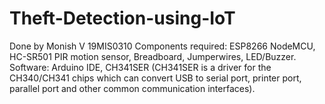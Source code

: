 # Theft-Detection-using-IoT
Done by Monish V 19MIS0310
Components required: ESP8266 NodeMCU, HC-SR501 PIR motion sensor, Breadboard, Jumperwires, LED/Buzzer.
Software: Arduino IDE, CH341SER (CH341SER is a driver for the CH340/CH341 chips which can convert USB to serial port, printer port, parallel port and other common communication interfaces).

